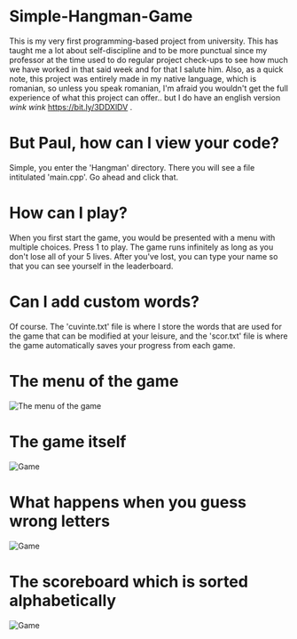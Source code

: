 # Simple-Hangman-Game

This is my very first programming-based project from university. This has taught me a lot about self-discipline and to be more punctual since my professor at the time used to do regular project check-ups to see how much we have worked in that said week and for that I salute him. Also, as a quick note, this project was entirely made in my native language, which is romanian, so unless you speak romanian, I'm afraid you wouldn't get the full experience of what this project can offer.. but I do have an english version *wink* *wink* https://bit.ly/3DDXlDV .

# But Paul, how can I view your code?

Simple, you enter the 'Hangman' directory. There you will see a file intitulated 'main.cpp'. Go ahead and click that.

# How can I play?

When you first start the game, you would be presented with a menu with multiple choices. Press 1 to play. The game runs infinitely as long as you don't lose all of your 5 lives.
After you've lost, you can type your name so that you can see yourself in the leaderboard.

# Can I add custom words?

Of course. The 'cuvinte.txt' file is where I store the words that are used for the game that can be modified at your leisure, and the 'scor.txt' file is where the game automatically saves your progress from each game.

# The menu of the game

![The menu of the game](https://i.imgur.com/uFlNIQV.png)

# The game itself

![Game](https://i.imgur.com/991CtqA.png)

# What happens when you guess wrong letters

![Game](https://i.imgur.com/SXUZISp.png)

# The scoreboard which is sorted alphabetically

![Game](https://i.imgur.com/0GuEZOc.png)
